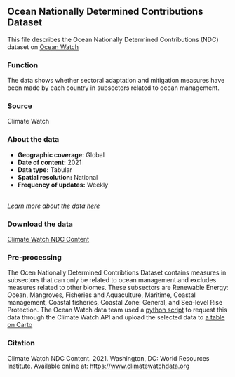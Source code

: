 ## Ocean Nationally Determined Contributions Dataset
This file describes the Ocean Nationally Determined Contributions (NDC) dataset on [Ocean Watch](https://www.oceanwatchdata.org)

### Function
The data shows whether sectoral adaptation and mitigation measures have been made by each country in subsectors related to ocean management.

### Source
Climate Watch

### About the data
- **Geographic coverage:** Global  
- **Date of content:** 2021
- **Data type:** Tabular
- **Spatial resolution:** National
- **Frequency of updates:** Weekly

<br/>*Learn more about the data [here](https://www.climatewatchdata.org/data-explorer/ndc-content?ndc-content-categories=unfccc_process&ndc-content-countries=All%20Selected&ndc-content-indicators=All%20Selected&ndc-content-sectors=All%20Selected&page=1#meta)*

### Download the data
[Climate Watch NDC Content](https://www.climatewatchdata.org/data-explorer/ndc-content?ndc-content-categories=unfccc_process&ndc-content-countries=All%20Selected&ndc-content-indicators=All%20Selected&ndc-content-sectors=All%20Selected&page=1#data) 

### Pre-processing
The Ocen Nationally Determined Contribtions Dataset contains measures in subsectors that can only be related to ocean management and excludes measures related to other biomes. These subsectors are Renewable Energy: Ocean, Mangroves, Fisheries and Aquaculture, Maritime, Coastal management, Coastal fisheries, Coastal Zone: General, and Sea-level Rise Protection. The Ocean Watch data team used a [python script]({link-to-script}) to request this data through the Climate Watch API and upload the selected data to [a table on Carto](https://resourcewatch.carto.com/u/wri-rw/dataset/ocn_025_rw0_ocean_ndc_measures)

### Citation
Climate Watch NDC Content. 2021. Washington, DC: World Resources Institute. Available online at: https://www.climatewatchdata.org